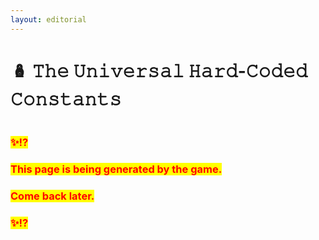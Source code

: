 ```yaml
---
layout: editorial
---
```


# 🪆 𝚃𝚑𝚎 𝚄𝚗𝚒𝚟𝚎𝚛𝚜𝚊𝚕 𝙷𝚊𝚛𝚍-𝙲𝚘𝚍𝚎𝚍 𝙲𝚘𝚗𝚜𝚝𝚊𝚗𝚝𝚜

<figure><img src="../../../../../.gitbook/assets/pexels-btgl-♡-13374677.jpg" alt=""><figcaption></figcaption></figure>

### <mark style="color:red;">✨⁉️</mark>&#x20;

### <mark style="color:red;">This page is being generated by the game.</mark>&#x20;

### <mark style="color:red;">Come back later.</mark>

### <mark style="color:red;">✨⁉️</mark>
